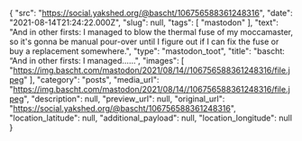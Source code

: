 {
  "src": "https://social.yakshed.org/@bascht/106756588361248316",
  "date": "2021-08-14T21:24:22.000Z",
  "slug": null,
  "tags": [
    "mastodon"
  ],
  "text": "And in other firsts: I managed to blow the thermal fuse of my moccamaster, so it's gonna be manual pour-over until I figure out if I can fix the fuse or buy a replacement somewhere.",
  "type": "mastodon_toot",
  "title": "bascht: “And in other firsts: I managed……",
  "images": [
    "https://img.bascht.com/mastodon/2021/08/14//106756588361248316/file.jpeg"
  ],
  "category": "posts",
  "media_url": "https://img.bascht.com/mastodon/2021/08/14//106756588361248316/file.jpeg",
  "description": null,
  "preview_url": null,
  "original_url": "https://social.yakshed.org/@bascht/106756588361248316",
  "location_latitude": null,
  "additional_payload": null,
  "location_longitude": null
}